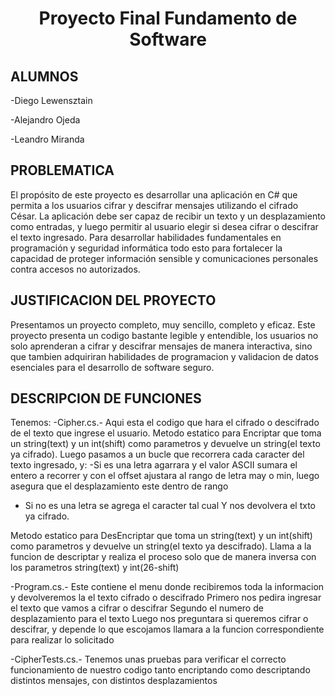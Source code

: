 <h1 align="center">Proyecto Final Fundamento de Software</h1>

## ALUMNOS
-Diego Lewensztain 

-Alejandro Ojeda

-Leandro Miranda

## PROBLEMATICA
El propósito de este proyecto es desarrollar una aplicación en C# que permita a los usuarios cifrar y descifrar mensajes utilizando el cifrado César. La aplicación debe ser capaz de recibir un texto y un desplazamiento como entradas, y luego permitir al usuario elegir si desea cifrar o descifrar el texto ingresado.
Para desarrollar habilidades fundamentales en programación y seguridad informática todo esto para fortalecer la capacidad de proteger información sensible y comunicaciones personales contra accesos no autorizados.


## JUSTIFICACION DEL PROYECTO
Presentamos un proyecto completo, muy sencillo, completo y eficaz. 
Este proyecto presenta un codigo bastante legible y entendible, los usuarios no solo aprenderan a cifrar y descifrar mensajes de manera interactiva, sino que tambien adquiriran habilidades de programacion y validacion de datos esenciales para el desarrollo de software seguro.


## DESCRIPCION DE FUNCIONES
Tenemos:
-Cipher.cs.- Aqui esta el codigo que hara el cifrado o descifrado de el texto que ingrese el usuario. 
Metodo estatico para Encriptar que toma un string(text) y un int(shift) como parametros y devuelve un string(el texto ya cifrado).
Luego pasamos a un bucle que recorrera cada caracter del texto ingresado, y:
 -Si es una letra agarrara y el valor ASCII sumara el entero a recorrer y con el offset ajustara al rango de letra may o min, luego asegura que el desplazamiento este dentro de rango
 - Si no es una letra se agrega el caracter tal cual
Y nos devolvera el txto ya cifrado.

Metodo estatico para DesEncriptar que toma un string(text) y un int(shift) como parametros y devuelve un string(el texto ya descifrado).
Llama a la funcion de descriptar y realiza el proceso solo que de manera inversa con los parametros string(text) y int(26-shift) 

-Program.cs.- Este contiene el menu donde recibiremos toda la informacion y devolveremos la el texto cifrado o descifrado
Primero nos pedira ingresar el texto que vamos a cifrar o descifrar
Segundo el numero de desplazamiento para el texto
Luego nos preguntara si queremos cifrar o descifrar, y depende lo que escojamos llamara a la funcion correspondiente para realizar lo solicitado

-CipherTests.cs.- Tenemos unas pruebas para verificar el correcto funcionamiento de nuestro codigo tanto encriptando como descriptando distintos mensajes, con distintos desplazamientos


